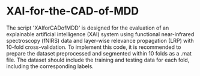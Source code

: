 # XAI-for-the-CAD-of-MDD
The script 'XAIforCADofMDD' is designed for the evaluation of an explainable artificial intelligence (XAI) system using functional near-infrared spectroscopy (fNIRS) data and layer-wise relevance propagation (LRP) with 10-fold cross-validation.
To implement this code, it is recommended to prepare the dataset preprocessed and segmented within 10 folds as a .mat file. The dataset should include the training and testing data for each fold, including the corresponding labels.
